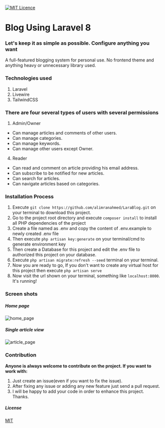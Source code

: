 [![MIT Licence](https://badges.frapsoft.com/os/mit/mit.svg?v=103)](https://opensource.org/licenses/mit-license.php)


# Blog Using Laravel 8
### Let's keep it as simple as possible. Configure anything you want
A full-featured blogging system for personal use. No frontend theme and anything heavy or unnecessary library used.

### Technologies used
1. Laravel
2. Livewire
3. TailwindCSS
 
### There are four several types of users with several permissions
1. Admin/Owner
  * Can manage articles and comments of other users.
  * Can manage categories.
  * Can manage keywords.
  * Can manage other users except Owner.
  
4. Reader
  * Can read and comment on article providing his email address.
  * Can subscribe to be notified for new articles.
  * Can search for articles.
  * Can navigate articles based on categories.

### Installation Process
1. Execute `git clone https://github.com/alimranahmed/LaraBlog.git` on your terminal to download this project.
2. Go to the project root directory and execute `composer install` to install all PHP dependencies of the project
3. Create a file named as .env and copy the content of .env.example to newly created .env file 
4. Then execute `php artisan key:generate` on your terminal/cmd to generate environment key
5. Then create a Database for this project and edit the .env file to authorized this project on your database. 
6. Execute `php artisan migrate:refresh --seed` terminal on your terminal.
7. Now you are ready to go, If you don't want to create any virtual host for this project then execute
  `php artisan serve`
8. Now visit the url shown on your terminal, something like `localhost:8000`. It's running!

### Screen shots

##### Home page
![home_page](https://user-images.githubusercontent.com/7629427/132961669-34f4161a-05e9-4fd6-aa32-d2b2f04134ab.png)

##### Single article view
![article_page](https://user-images.githubusercontent.com/7629427/132961667-d30aa00e-da49-4e5c-9bb6-9db9f048ee50.png)

### Contribution 
**Anyone is always welcome to contribute on the project. If you want to work with:**
1. Just create an issue(even if you want to fix the issue). 
2. After fixing any issue or adding any new feature just send a pull request.
3. I will be happy to add your code in order to enhance this project. 
Thanks.

##### License
[MIT](https://opensource.org/licenses/MIT)
